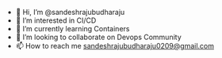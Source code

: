 - 👋 Hi, I’m @sandeshrajubudharaju
- 👀 I’m interested in CI/CD
- 🌱 I’m currently learning Containers
- 💞️ I’m looking to collaborate on Devops Community
- 📫 How to reach me sandeshrajubudharaju0209@gmail.com

<!---
sandeshrajubudharaju/sandeshrajubudharaju is a ✨ special ✨ repository because its `README.md` (this file) appears on your GitHub profile.
You can click the Preview link to take a look at your changes.
--->
